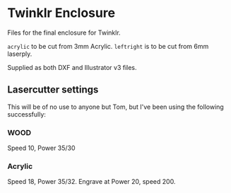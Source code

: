 # Twinklr Enclosure

Files for the final enclosure for Twinklr.

`acrylic` to be cut from 3mm Acrylic.
`leftright` is to be cut from 6mm laserply.

Supplied as both DXF and Illustrator v3 files.

## Lasercutter settings

This will be of no use to anyone but Tom, but I've been using the following successfully:

### WOOD

Speed 10, Power 35/30

### Acrylic

Speed 18, Power 35/32.
Engrave at Power 20, speed 200.